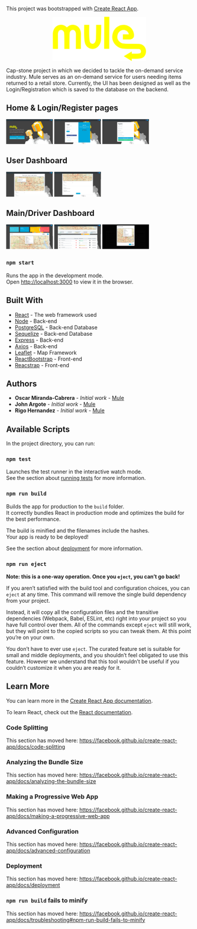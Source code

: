 This project was bootstrapped with [Create React App](https://github.com/facebook/create-react-app).

<p align="center">
  <img src="https://github.com/Oscar6/capstone-app/blob/master/src/assets/mule-logo.png" width="50%" height="50%" title="Home"> 
</p>

Cap-stone project in which we decided to tackle the on-demand service industry. 
Mule serves as an on-demand service for users needing items returned to a retail store. 
Currently, the UI has been designed as well as the Login/Registration which is saved to the database on the backend.



## Home & Login/Register pages
<p>
  <img src="https://github.com/Oscar6/capstone-app/blob/master/src/Styles/images/home.png" width="25%" height="25% title="Home">
  <img src="https://github.com/Oscar6/capstone-app/blob/master/src/Styles/images/login:register.png" width="25%" height="25% title="Login/Register">
  <img src="https://github.com/Oscar6/capstone-app/blob/master/src/Styles/images/register.png" width="25%" height="25% title="Register">
</p>

## User Dashboard
<p>
<img src="https://github.com/Oscar6/capstone-app/blob/master/src/Styles/images/userdashboard.png" width="25%" height="25% title="User Dashboard">
<img src="https://github.com/Oscar6/capstone-app/blob/master/src/Styles/images/userdashboard2.png" width="25%" height="25% title="User Dashboard">
</p>

## Main/Driver Dashboard
<p>
<img src="https://github.com/Oscar6/capstone-app/blob/master/src/Styles/images/dashboard.png" width="25%" height="25% title="Dashboard">
<img src="https://github.com/Oscar6/capstone-app/blob/master/src/Styles/images/dashboard2.png" width="25%" height="25% title="Dashboard">
<img src="https://github.com/Oscar6/capstone-app/blob/master/src/Styles/images/dashboard3.png" width="25%" height="25% title="Dashboard">
                                                                                                                                        
</p>


### `npm start`

Runs the app in the development mode.<br>
Open [http://localhost:3000](http://localhost:3000) to view it in the browser.

## Built With

* [React](https://reactjs.org/) - The web framework used
* [Node](https://nodejs.org/en/) - Back-end
* [PostgreSQL](https://www.postgresql.org/) - Back-end Database
* [Sequelize](http://docs.sequelizejs.com/) - Back-end Database
* [Express](https://expressjs.com/) - Back-end 
* [Axios](https://github.com/axios/axios) - Back-end
* [Leaflet](https://leafletjs.com/) - Map Framework
* [ReactBootstrap](https://react-bootstrap.github.io/) - Front-end
* [Reacstrap](https://reactstrap.github.io/) - Front-end


## Authors

* **Oscar Miranda-Cabrera** - *Initial work* - [Mule](https://github.com/Oscar6)
* **John Argote** - *Initial work* - [Mule](https://github.com/j-argote)
* **Rigo Hernandez** - *Initial work* - [Mule](https://github.com/Rigo-Hernandez)


## Available Scripts

In the project directory, you can run:



### `npm test`

Launches the test runner in the interactive watch mode.<br>
See the section about [running tests](https://facebook.github.io/create-react-app/docs/running-tests) for more information.

### `npm run build`

Builds the app for production to the `build` folder.<br>
It correctly bundles React in production mode and optimizes the build for the best performance.

The build is minified and the filenames include the hashes.<br>
Your app is ready to be deployed!

See the section about [deployment](https://facebook.github.io/create-react-app/docs/deployment) for more information.

### `npm run eject`

**Note: this is a one-way operation. Once you `eject`, you can’t go back!**

If you aren’t satisfied with the build tool and configuration choices, you can `eject` at any time. This command will remove the single build dependency from your project.

Instead, it will copy all the configuration files and the transitive dependencies (Webpack, Babel, ESLint, etc) right into your project so you have full control over them. All of the commands except `eject` will still work, but they will point to the copied scripts so you can tweak them. At this point you’re on your own.

You don’t have to ever use `eject`. The curated feature set is suitable for small and middle deployments, and you shouldn’t feel obligated to use this feature. However we understand that this tool wouldn’t be useful if you couldn’t customize it when you are ready for it.

## Learn More

You can learn more in the [Create React App documentation](https://facebook.github.io/create-react-app/docs/getting-started).

To learn React, check out the [React documentation](https://reactjs.org/).

### Code Splitting

This section has moved here: https://facebook.github.io/create-react-app/docs/code-splitting

### Analyzing the Bundle Size

This section has moved here: https://facebook.github.io/create-react-app/docs/analyzing-the-bundle-size

### Making a Progressive Web App

This section has moved here: https://facebook.github.io/create-react-app/docs/making-a-progressive-web-app

### Advanced Configuration

This section has moved here: https://facebook.github.io/create-react-app/docs/advanced-configuration

### Deployment

This section has moved here: https://facebook.github.io/create-react-app/docs/deployment

### `npm run build` fails to minify

This section has moved here: https://facebook.github.io/create-react-app/docs/troubleshooting#npm-run-build-fails-to-minify
